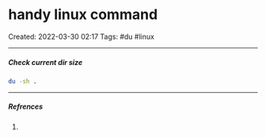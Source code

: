 # handy linux command
Created: 2022-03-30 02:17
Tags: #du #linux
____


##### Check current dir size

``` bash
du -sh .
```


_____
##### Refrences
1.

